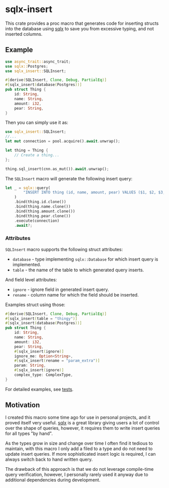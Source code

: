 # sqlx-insert

This crate provides a proc macro that generates code for inserting structs into the database using [sqlx](https://github.com/launchbadge/sqlx) to save you from excessive typing, and not inserted columns.

## Example

```rust
use async_trait::async_trait;
use sqlx::Postgres;
use sqlx_insert::SQLInsert;

#[derive(SQLInsert, Clone, Debug, PartialEq)]
#[sqlx_insert(database(Postgres))]
pub struct Thing {
    id: String,
    name: String,
    amount: i32,
    pear: String,
}
```

Then you can simply use it as:
```rust
use sqlx_insert::SQLInsert;
//...
let mut connection = pool.acquire().await.unwrap();

let thing = Thing {
    // Create a thing...
};

thing.sql_insert(cnn.as_mut()).await.unwrap();
```

The `SQLInsert` macro will generate the following insert query:
```rust
let _ = sqlx::query(
        "INSERT INTO thing (id, name, amount, pear) VALUES ($1, $2, $3, $4)",
    )
    .bind(thing.id.clone())
    .bind(thing.name.clone())
    .bind(thing.amount.clone())
    .bind(thing.pear.clone())
    .execute(connection)
    .await?;
```

### Attributes

`SQLInsert` macro supports the following struct attributes:
- `database` - type implementing `sqlx::Database` for which insert query is implemented.
- `table` - the name of the table to which generated query inserts.

And field level attributes:
- `ignore` - ignore field in generated insert query.
- `rename` - column name for which the field should be inserted.

Examples struct using those:
```rust
#[derive(SQLInsert, Clone, Debug, PartialEq)]
#[sqlx_insert(table = "thingy")]
#[sqlx_insert(database(Postgres))]
pub struct Thing {
    id: String,
    name: String,
    amount: i32,
    pear: String,
    #[sqlx_insert(ignore)]
    ignore_me: Option<String>,
    #[sqlx_insert(rename = "param_extra")]
    param: String,
    #[sqlx_insert(ignore)]
    complex_type: ComplexType,
}
```

For detailed examples, see [tests](./tests/src/lib.rs).

## Motivation

I created this macro some time ago for use in personal projects, and it proved itself very useful. [sqlx](https://github.com/launchbadge/sqlx) is a great library giving users a lot of control over the shape of queries, however, it requires them to write insert queries for all types "by hand".

As the types grow in size and change over time I often find it tedious to maintain, with this macro I only add a filed to a type and do not need to update insert queries. If more sophisticated insert logic is required, I can always switch back to hand written query.

The drawback of this approach is that we do not leverage compile-time query verification, however, I personally rarely used it anyway due to additional dependencies during development.
